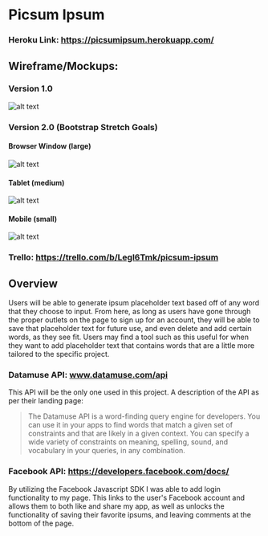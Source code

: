 # Picsum Ipsum
### Heroku Link: https://picsumipsum.herokuapp.com/
## Wireframe/Mockups:
### Version 1.0
![alt text](https://github.com/mattsteffey/Project2/blob/master/extras/wireframe.png)
### Version 2.0 (Bootstrap Stretch Goals)
#### Browser Window (large)
![alt text](https://github.com/mattsteffey/Project2/blob/master/extras/large.png)
#### Tablet (medium)
![alt text](https://github.com/mattsteffey/Project2/blob/master/extras/medium.png)
#### Mobile (small)
![alt text](https://github.com/mattsteffey/Project2/blob/master/extras/small.png)

### Trello: https://trello.com/b/Legl6Tmk/picsum-ipsum


## Overview
Users will be able to generate ipsum placeholder text based off of any word that they choose to input. From here, as long as users have gone through the proper outlets on the page to sign up for an account, they will be able to save that placeholder text for future use, and even delete and add certain words, as they see fit. Users may find a tool such as this useful for when they want to add placeholder text that contains words that are a little more tailored to the specific project.
### Datamuse API: www.datamuse.com/api
This API will be the only one used in this project. 
A description of the API as per their landing page:
> The Datamuse API is a word-finding query engine for developers. You can use it in your apps to find words that match a given set of constraints and that are likely in a given context. You can specify a wide variety of constraints on meaning,  spelling, sound, and vocabulary in your queries, in any combination.
### Facebook API: https://developers.facebook.com/docs/
By utilizing the Facebook Javascript SDK I was able to add login functionality to my page. This links to the user's Facebook account and allows them to both like and share my app, as well as unlocks the functionality of saving their favorite ipsums, and leaving comments at the bottom of the page.


